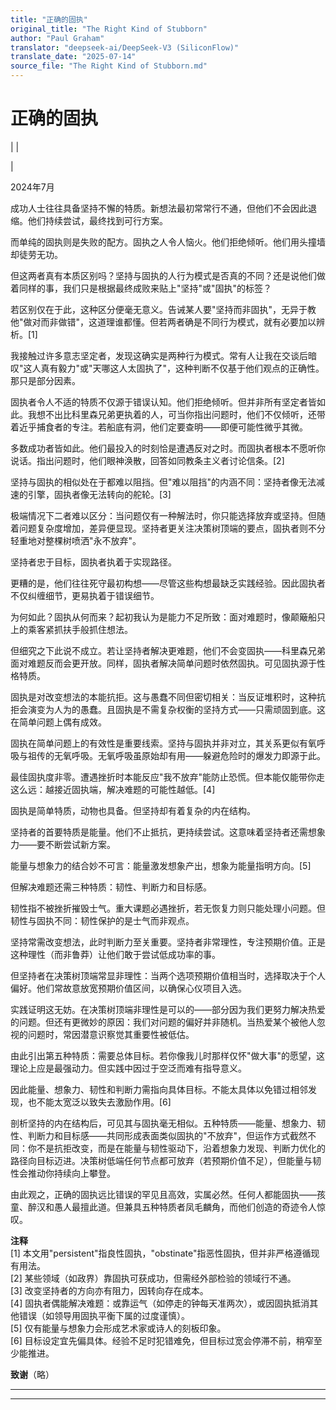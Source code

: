 ```yaml
---
title: "正确的固执"
original_title: "The Right Kind of Stubborn"
author: "Paul Graham"
translator: "deepseek-ai/DeepSeek-V3 (SiliconFlow)"
translate_date: "2025-07-14"
source_file: "The Right Kind of Stubborn.md"
---
```


# 正确的固执

| | [](index.html)  

|  

2024年7月  

成功人士往往具备坚持不懈的特质。新想法最初常常行不通，但他们不会因此退缩。他们持续尝试，最终找到可行方案。  

而单纯的固执则是失败的配方。固执之人令人恼火。他们拒绝倾听。他们用头撞墙却徒劳无功。  

但这两者真有本质区别吗？坚持与固执的人行为模式是否真的不同？还是说他们做着同样的事，我们只是根据最终成败来贴上"坚持"或"固执"的标签？  

若区别仅在于此，这种区分便毫无意义。告诫某人要"坚持而非固执"，无异于教他"做对而非做错"，这道理谁都懂。但若两者确是不同行为模式，就有必要加以辨析。[1]  

我接触过许多意志坚定者，发现这确实是两种行为模式。常有人让我在交谈后暗叹"这人真有毅力"或"天哪这人太固执了"，这种判断不仅基于他们观点的正确性。那只是部分因素。  

固执者令人不适的特质不仅源于错误认知。他们拒绝倾听。但并非所有坚定者皆如此。我想不出比科里森兄弟更执着的人，可当你指出问题时，他们不仅倾听，还带着近乎捕食者的专注。若船底有洞，他们定要查明——即便可能性微乎其微。  

多数成功者皆如此。他们最投入的时刻恰是遭遇反对之时。而固执者根本不愿听你说话。指出问题时，他们眼神涣散，回答如同教条主义者讨论信条。[2]  

坚持与固执的相似处在于都难以阻挡。但"难以阻挡"的内涵不同：坚持者像无法减速的引擎，固执者像无法转向的舵轮。[3]  

极端情况下二者难以区分：当问题仅有一种解法时，你只能选择放弃或坚持。但随着问题复杂度增加，差异便显现。坚持者更关注决策树顶端的要点，固执者则不分轻重地对整棵树喷洒"永不放弃"。  

坚持者忠于目标，固执者执着于实现路径。  

更糟的是，他们往往死守最初构想——尽管这些构想最缺乏实践经验。因此固执者不仅纠缠细节，更易执着于错误细节。  

为何如此？固执从何而来？起初我认为是能力不足所致：面对难题时，像颠簸船只上的乘客紧抓扶手般抓住想法。  

但细究之下此说不成立。若让坚持者解决更难题，他们不会变固执——科里森兄弟面对难题反而会更开放。同样，固执者解决简单问题时依然固执。可见固执源于性格特质。  

固执是对改变想法的本能抗拒。这与愚蠢不同但密切相关：当反证堆积时，这种抗拒会演变为人为的愚蠢。且固执是不需复杂权衡的坚持方式——只需顽固到底。这在简单问题上偶有成效。  

固执在简单问题上的有效性是重要线索。坚持与固执并非对立，其关系更似有氧呼吸与祖传的无氧呼吸。无氧呼吸虽原始却有用——躲避危险时的爆发力即源于此。  

最佳固执度非零。遭遇挫折时本能反应"我不放弃"能防止恐慌。但本能仅能带你走这么远：越接近固执端，解决难题的可能性越低。[4]  

固执是简单特质，动物也具备。但坚持却有着复杂的内在结构。  

坚持者的首要特质是能量。他们不止抵抗，更持续尝试。这意味着坚持者还需想象力——要不断尝试新方案。  

能量与想象力的结合妙不可言：能量激发想象产出，想象为能量指明方向。[5]  

但解决难题还需三种特质：韧性、判断力和目标感。  

韧性指不被挫折摧毁士气。重大课题必遇挫折，若无恢复力则只能处理小问题。但韧性与固执不同：韧性保护的是士气而非观点。  

坚持常需改变想法，此时判断力至关重要。坚持者非常理性，专注预期价值。正是这种理性（而非鲁莽）让他们敢于尝试低成功率的事。  

但坚持者在决策树顶端常显非理性：当两个选项预期价值相当时，选择取决于个人偏好。他们常故意放宽预期价值区间，以确保心仪项目入选。  

实践证明这无妨。在决策树顶端非理性是可以的——部分因为我们更努力解决热爱的问题。但还有更微妙的原因：我们对问题的偏好并非随机。当热爱某个被他人忽视的问题时，常因潜意识察觉其重要性被低估。  

由此引出第五种特质：需要总体目标。若你像我儿时那样仅怀"做大事"的愿望，这理论上应是最强动力。但实践中因过于空泛而难有指导意义。  

因此能量、想象力、韧性和判断力需指向具体目标。不能太具体以免错过相邻发现，也不能太宽泛以致失去激励作用。[6]  

剖析坚持的内在结构后，可见其与固执毫无相似。五种特质——能量、想象力、韧性、判断力和目标感——共同形成表面类似固执的"不放弃"，但运作方式截然不同：你不是抗拒改变，而是在能量与韧性驱动下，沿着想象力发现、判断力优化的路径向目标迈进。决策树低端任何节点都可放弃（若预期价值不足），但能量与韧性会推动你持续向上攀登。  

由此观之，正确的固执远比错误的罕见且高效，实属必然。任何人都能固执——孩童、醉汉和愚人最擅此道。但兼具五种特质者凤毛麟角，而他们创造的奇迹令人惊叹。  

**注释**  
[1] 本文用"persistent"指良性固执，"obstinate"指恶性固执，但并非严格遵循现有用法。  
[2] 某些领域（如政界）靠固执可获成功，但需经外部检验的领域行不通。  
[3] 改变坚持者的方向亦有阻力，因转向存在成本。  
[4] 固执者偶能解决难题：或靠运气（如停走的钟每天准两次），或因固执抵消其他错误（如领导用固执平衡下属的过度谨慎）。  
[5] 仅有能量与想象力会形成艺术家或诗人的刻板印象。  
[6] 目标设定宜先偏具体。经验不足时犯错难免，但目标过宽会停滞不前，稍窄至少能推进。  

**致谢**（略）

***  
  
---